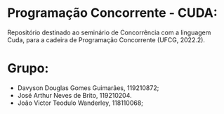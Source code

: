 # Programação Concorrente - CUDA:
Repositório destinado ao seminário de Concorrência com a linguagem Cuda, para a cadeira de Programação Concorrente (UFCG, 2022.2).

# Grupo:

- Davyson Douglas Gomes Guimarães, 119210872;
- José Arthur Neves de Brito, 119210204. 
- João Victor Teodulo Wanderley, 118110068;
